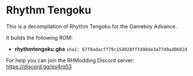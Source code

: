 # Rhythm Tengoku

This is a decompilation of Rhythm Tengoku for the Gameboy Advance.

It builds the following ROM:

* **rhythmtengoku.gba** `sha1: 67f8adacff79c15d028fffd90de3a77d9ad0602d`

For help you can join the RHModding Discord server: https://discord.gg/ps4rq53